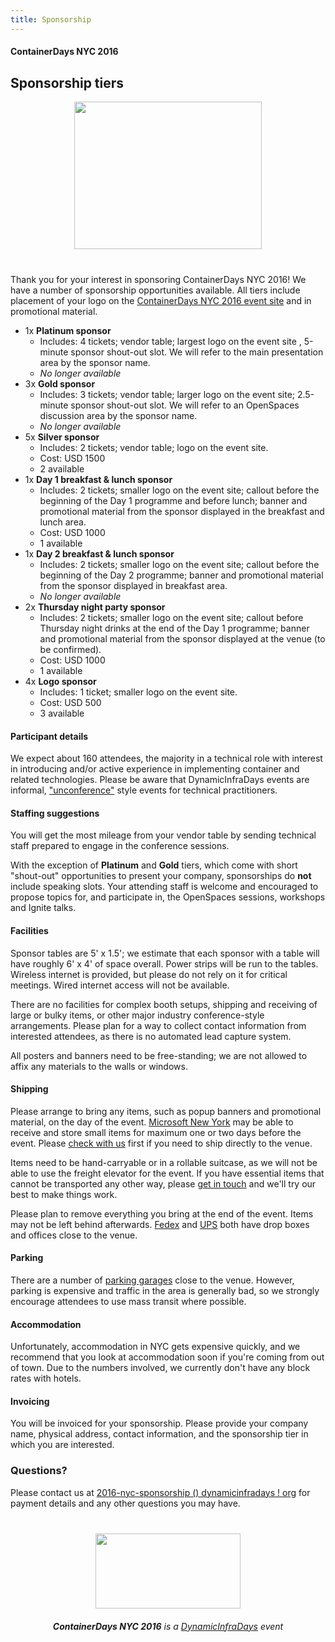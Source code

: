 ```yaml
---
title: Sponsorship
---
```


<style>
#footer {
   display: none;
   }
</style>

#### ContainerDays NYC 2016

## Sponsorship tiers

<img src="http://dynamicinfradays.org/events/2016-nyc/img/2016-nyc-logo.png" height="236" width="300" style="margin: 10px auto 40px auto; display: block;">

Thank you for your interest in sponsoring ContainerDays NYC 2016! We have a number of sponsorship opportunities available. All tiers include placement of your logo on the [ContainerDays NYC 2016 event site](http://dynamicinfradays.org/events/2016-nyc/) and in promotional material.

* 1x **Platinum sponsor**
  * Includes: 4 tickets; vendor table; largest logo on the event site , 5-minute sponsor shout-out slot. We will refer to the main presentation area by the sponsor name.
  * _No longer available_
* 3x **Gold sponsor**
  * Includes: 3 tickets; vendor table; larger logo on the event site; 2.5-minute sponsor shout-out slot. We will refer to an OpenSpaces discussion area by the sponsor name.
  * _No longer available_
* 5x **Silver sponsor**
  * Includes: 2 tickets; vendor table; logo on the event site.
  * Cost: USD 1500
  * 2 available
* 1x **Day 1 breakfast & lunch sponsor**
  * Includes: 2 tickets; smaller logo on the event site; callout before the beginning of the Day 1 programme and before lunch; banner and promotional material from the sponsor displayed in the breakfast and lunch area.
  * Cost: USD 1000
  * 1 available
* 1x **Day 2 breakfast & lunch sponsor**
  * Includes: 2 tickets; smaller logo on the event site; callout before the beginning of the Day 2 programme; banner and promotional material from the sponsor displayed in breakfast area.
  * _No longer available_
* 2x **Thursday night party sponsor**
  * Includes: 2 tickets; smaller logo on the event site; callout before Thursday night drinks at the end of the Day 1 programme; banner and promotional material from the sponsor displayed at the venue (to be confirmed).
  * Cost: USD 1000
  * 1 available
* 4x **Logo sponsor**
  * Includes: 1 ticket; smaller logo on the event site.
  * Cost: USD 500
  * 3 available

#### <a name="participants"></a>Participant details

We expect about 160 attendees, the majority in a technical role with interest in introducing and/or active experience in implementing container and related technologies. Please be aware that DynamicInfraDays events are informal,  ["unconference"](http://en.wikipedia.org/wiki/Unconference) style events for technical practitioners.

#### <a name="staffing"></a>Staffing suggestions

You will get the most mileage from your vendor table by sending technical staff prepared to engage in the conference sessions.

With the exception of **Platinum** and **Gold** tiers, which come with short "shout-out" opportunities to present your company, sponsorships do **not** include speaking slots. Your attending staff is welcome and encouraged to propose topics for, and participate in, the OpenSpaces sessions, workshops and Ignite talks.

#### <a name="facilities"></a>Facilities

Sponsor tables are 5' x 1.5'; we estimate that each sponsor with a table will have roughly 6' x 4' of space overall. Power strips will be run to the tables. Wireless internet is provided, but please do not rely on it for critical meetings. Wired internet access will not be available.

There are no facilities for complex booth setups, shipping and receiving of large or bulky items, or other major industry conference-style arrangements. Please plan for a way to collect contact information from interested attendees, as there is no automated lead capture system.

All posters and banners need to be free-standing; we are not allowed to affix any materials to the walls or windows.

#### <a name="shipping"></a>Shipping

Please arrange to bring any items, such as popup banners and promotional material, on the day of the event. [Microsoft New York](http://dynamicinfradays.org/events/2016-nyc/#location) may be able to receive and store small items for maximum one or two days before the event. Please [check with us](#questions) first if you need to ship directly to the venue.

Items need to be hand-carryable or in a rollable suitcase, as we will not be able to use the freight elevator for the event. If you have essential items that cannot be transported any other way, please [get in touch](#questions) and we'll try our best to make things work.

Please plan to remove everything you bring at the end of the event. Items may not be left behind afterwards. <a href="http://local.fedex.com/search/?q=11%20Times%20Sq%20NY%2010036">Fedex</a> and <a href="https://www.ups.com/dropoff?txtQuery=11%20Times%20Sq%20NY%2011036&reqType=results">UPS</a> both have drop boxes and offices close to the venue.

#### <a name="parking"></a>Parking

There are a number of [parking garages](https://www.google.com/maps/search/parking/@40.7578811,-73.990092,16z/data=!3m1!4b1!4m8!2m7!3m6!1sparking!2sMicrosoft+Technology+Center,+640+8th+Ave,+New+York,+NY+10019,+United+States!3s0x89c25856e81cdc7d:0xcb6b70d1bb597301!4m2!1d-73.9896509!2d40.75672) close to the venue. However, parking is expensive and traffic in the area is generally bad, so we strongly encourage attendees to use mass transit where possible.

#### <a name="accommodation"></a>Accommodation

Unfortunately, accommodation in NYC gets expensive quickly, and we recommend that you look at accommodation soon if you're coming from out of town. Due to the numbers involved, we currently don't have any block rates with hotels.

#### <a name="invoicing"></a>Invoicing

You will be invoiced for your sponsorship. Please provide your company name, physical address, contact information, and the sponsorship tier in which you are interested.

### <a name="questions"></a>Questions?

Please contact us at [2016-nyc-sponsorship () dynamicinfradays ! org](mailto:2016-nyc-sponsorship@dynamicinfradays.org) for payment details and any other questions you may have.

<img src="http://dynamicinfradays.org/img/logo.png" height="120" width="232" style="margin: 40px auto 20px auto; display: block;">

<div style="text-align: center; display: block;"><em><strong>ContainerDays NYC 2016</strong> is a <a href="http://dynamicinfradays.org">DynamicInfraDays</a> event</em></div>
